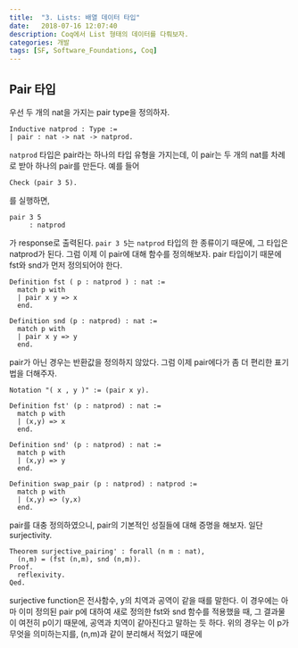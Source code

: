 ```yaml
---
title:  "3. Lists: 배열 데이터 타입"
date:   2018-07-16 12:07:40
description: Coq에서 List 형태의 데이터를 다뤄보자.
categories: 개발
tags: [SF, Software_Foundations, Coq]
---
```

## Pair 타입
우선 두 개의 nat을 가지는 pair type을 정의하자.
```
Inductive natprod : Type :=
| pair : nat -> nat -> natprod.
```
`natprod` 타입은 pair라는 하나의 타입 유형을 가지는데, 이 pair는 두 개의 nat를 차례로 받아 하나의 pair를 만든다. 예를 들어
```
Check (pair 3 5).
```
를 실행하면,
```
pair 3 5
     : natprod
```
가 response로 출력된다. `pair 3 5`는 `natprod` 타입의 한 종류이기 때문에, 그 타입은 natprod가 된다. 그럼 이제 이 pair에 대해 함수를 정의해보자. pair 타입이기 때문에 fst와 snd가 먼저 정의되어야 한다.
```
Definition fst ( p : natprod ) : nat :=
  match p with
  | pair x y => x
  end.
  
Definition snd (p : natprod) : nat :=
  match p with
  | pair x y => y
  end.
```
pair가 아닌 경우는 반환값을 정의하지 않았다. 그럼 이제 pair에다가 좀 더 편리한 표기법을 더해주자.
```
Notation "( x , y )" := (pair x y).

Definition fst' (p : natprod) : nat :=
  match p with
  | (x,y) => x
  end.

Definition snd' (p : natprod) : nat :=
  match p with
  | (x,y) => y
  end.

Definition swap_pair (p : natprod) : natprod :=
  match p with
  | (x,y) => (y,x)
  end.
```
pair를 대충 정의하였으니, pair의 기본적인 성질들에 대해 증명을 해보자. 일단 surjectivity.
```
Theorem surjective_pairing' : forall (n m : nat),
  (n,m) = (fst (n,m), snd (n,m)).
Proof.
  reflexivity.
Qed.
```
surjective function은 전사함수, y의 치역과 공역이 같을 때를 말한다. 이 경우에는 아마 이미 정의된 pair p에 대하여 새로 정의한 fst와 snd 함수를 적용했을 때, 그 결과물이 여전히 p이기 때문에, 공역과 치역이 같아진다고 말하는 듯 하다. 위의 경우는 이 p가 무엇을 의미하는지를, (n,m)과 같이 분리해서 적었기 때문에
